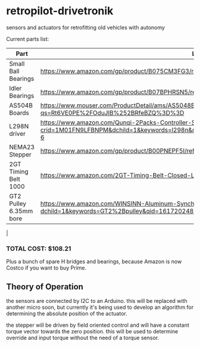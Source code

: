 # retropilot-drivetronik
sensors and actuators for retrofitting old vehicles with autonomy

Current parts list:

|Part                 | Link        | Qty    | Price  |
|--------------       |-------------|--------|------- |
| Small Ball Bearings | https://www.amazon.com/gp/product/B075CM3FG3/ref=ppx_yo_dt_b_asin_title_o00_s00?ie=UTF8&psc=1 | 4 | $9.99 |
| Idler Bearings      | https://www.amazon.com/gp/product/B07BPHRSN5/ref=ppx_yo_dt_b_asin_title_o00_s00?ie=UTF8&psc=1 | 2 | $9.98 |
| AS504B Boards       | https://www.mouser.com/ProductDetail/ams/AS5048B-TS_EK_AB?qs=Rt6VE0PE%2FOduJIB%252BRfeBZQ%3D%3D | 2 | $15.75
| L298N driver        | https://www.amazon.com/Qunqi-2Packs-Controller-Stepper-Arduino/dp/B01M29YK5U/ref=sr_1_6?crid=1M01FN9LFBNPM&dchild=1&keywords=l298n&qid=1611150995&sprefix=L298%2Caps%2C153&sr=8-6 | 1 |$8.89 |
| NEMA23 Stepper      | https://www.amazon.com/gp/product/B00PNEPF5I/ref=ppx_yo_dt_b_asin_title_o03_s00?ie=UTF8&psc=1 | 1 | $23.99 |
| 2GT Timing Belt 1000 | https://www.amazon.com/2GT-Timing-Belt-Closed-Loop/dp/B07GGVTJ6L | 1 | $15.88 |
| GT2 Pulley 6.35mm bore | https://www.amazon.com/WINSINN-Aluminum-Synchronous-Timing-Printer/dp/B07BT8NSXY/ref=sr_1_3?dchild=1&keywords=GT2%2Bpulley&qid=1617202482&s=industrial&sr=1-3&th=1 | 1 | $7.98 |
|

### TOTAL COST: $108.21
Plus a bunch of spare H bridges and bearings, because Amazon is now Costco if you want to buy Prime.

## Theory of Operation

the sensors are connected by I2C to an Arduino. this will be replaced with another micro soon, but currently it's being used to develop an algorithm for determining the absolute position of the actuator.

the stepper will be driven by field oriented control and will have a constant torque vector towards the zero position. this will be used to determine override and input torque without the need of a torque sensor.